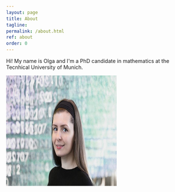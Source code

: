 ```yaml
---
layout: page
title: About
tagline: 
permalink: /about.html
ref: about
order: 0
---
```


Hi! My name is Olga and I'm a PhD candidate in mathematics at the Tecnhical University of Munich.

<img src="assets/images/numbers14.jpg" width="300" height="300">

<!---
[Go to the Home Page]({{ '/' | absolute_url }})
![image](/assets/images/numbers14.jpg)
-->
